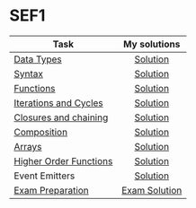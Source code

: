 # SEF1

| Task          | My solutions |
| ------------- |:-----------:|
| [Data Types](https://github.com/HowProgrammingWorks/DataTypes/blob/master/Exercises.ru.md) | [Solution](https://github.com/artemkaxdxd/Labs_JS/tree/main/1-DataTypes) |
| [Syntax](https://github.com/HowProgrammingWorks/Reusable/blob/master/Exercises.ru.md) |[Solution](https://github.com/artemkaxdxd/Labs_JS/tree/main/2-Syntax) |
| [Functions](https://github.com/HowProgrammingWorks/Function/blob/master/Exercises.ru.md) |[Solution](https://github.com/artemkaxdxd/Labs_JS/tree/main/3-Functions) |
| [Iterations and Cycles](https://github.com/HowProgrammingWorks/Iteration/blob/master/Exercises.ru.md) |[Solution](https://github.com/artemkaxdxd/Labs_JS/tree/main/4-Iterations-cycles) |
| [Closures and chaining](https://github.com/HowProgrammingWorks/Closure/blob/master/Exercises.ru.md) | [Solution](https://github.com/artemkaxdxd/Labs_JS/tree/main/5-Closures-chaining) |
| [Composition](https://github.com/HowProgrammingWorks/Composition/blob/master/Exercises.ru.md) | [Solution](https://github.com/artemkaxdxd/Labs_JS/tree/main/6-Composition) |
| [Arrays](https://github.com/HowProgrammingWorks/Arrays/blob/master/Exercises.ru.md) | [Solution](https://github.com/artemkaxdxd/Labs_JS/tree/main/7-Arrays) |
| [Higher Order Functions](https://github.com/HowProgrammingWorks/HigherOrderFunction/blob/master/Exercises.ru.md) | [Solution](https://github.com/artemkaxdxd/Labs_JS/tree/main/8-HigherOrderFunctions) |
| Event Emitters | [Solution](https://github.com/artemkaxdxd/Labs_JS/tree/main/SEF1/EventEmitters) |
| [Exam Preparation](https://github.com/artemkaxdxd/Labs_JS/tree/main/ExamPreparation) | [Exam Solution](https://github.com/artemkaxdxd/Labs_JS/blob/main/ExamPreparation/EXAM.js) |